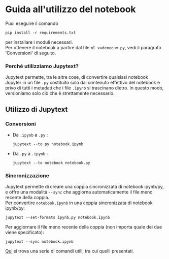 # Guida all'utilizzo del notebook
Puoi eseguire il comando
  ```console
  pip install -r requirements.txt
  ```
per installare i moduli necessari.  
Per ottenere il notebook a partire dal file `ml_vademecum.py`, vedi il paragrafo 'Conversioni' di seguito.

### Perché utilizziamo Jupytext?
Jupytext permette, tra le altre cose, di convertire qualsiasi notebook Jupyter in un file `.py` costituito solo dal contenuto effettivo del notebook e privo di tutti i metadati che i file `.ipynb` si trascinano dietro. In questo modo, versioniamo solo ciò che è strettamente necessario.

## Utilizzo di Jupytext
### Conversioni
- Da `.ipynb` a  `.py` :
  
  ```console
  jupytext --to py notebook.ipynb 
  ```
- Da `.py` a  `.ipynb` :
  
  ```console
  jupytext --to notebook notebook.py
  ```
### Sincronizzazione
Jupytext permette di creare una coppia sincronizzata di notebook ipynb/py, e offre una modalità `--sync` che aggiorna automaticamente il file meno recente della coppia.  
Per convertire `notebook.ipynb` in una coppia sincronizzata di notebook ipynb/py:
```console
jupytext --set-formats ipynb,py notebook.ipynb
```
Per aggiornare il file meno recente della coppia (non importa quale dei due viene specificato):
```console
jupytext --sync notebook.ipynb
```

[Qui](https://jupytext.readthedocs.io/en/latest/using-cli.html) si trova una serie di comandi utili, tra cui quelli presentati.

